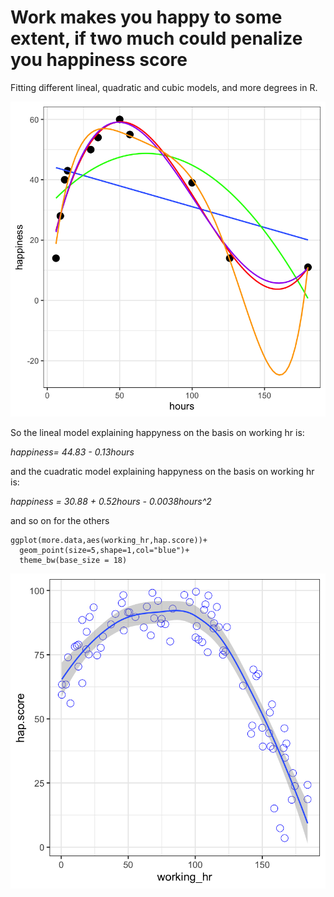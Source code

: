# Work makes you happy to some extent, if two much could penalize you happiness score

Fitting different lineal, quadratic and cubic models, and more degrees in R.

<p class="aligncenter">
    <img src="different models.png" alt="centered image" />
</p>

So the lineal model explaining happyness on the basis on working hr is:

*happiness= 44.83 - 0.13hours*

and the cuadratic model explaining happyness on the basis on working hr is:

*happiness = 30.88 + 0.52hours - 0.0038hours^2*

and so on for the others

```
ggplot(more.data,aes(working_hr,hap.score))+
  geom_point(size=5,shape=1,col="blue")+
  theme_bw(base_size = 18)
```
<p class="aligncenter">
    <img src="new figure smooth.png" alt="centered image" />
</p>
